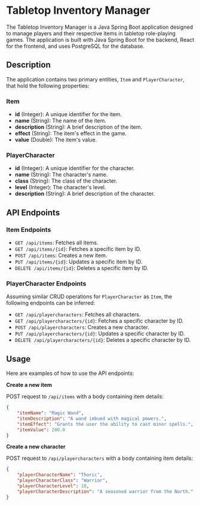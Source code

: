 # Tabletop Inventory Manager

The Tabletop Inventory Manager is a Java Spring Boot application designed to manage players and their respective items in tabletop role-playing games. The application is built with Java Spring Boot for the backend, React for the frontend, and uses PostgreSQL for the database.

## Description

The application contains two primary entities, `Item` and `PlayerCharacter`, that hold the following properties:

### Item

- **id** (Integer): A unique identifier for the item.
- **name** (String): The name of the item.
- **description** (String): A brief description of the item.
- **effect** (String): The item's effect in the game.
- **value** (Double): The item's value.

### PlayerCharacter

- **id** (Integer): A unique identifier for the character.
- **name** (String): The character's name.
- **class** (String): The class of the character.
- **level** (Integer): The character's level.
- **description** (String): A brief description of the character.

## API Endpoints

### Item Endpoints

- `GET /api/items`: Fetches all items.
- `GET /api/items/{id}`: Fetches a specific item by ID.
- `POST /api/items`: Creates a new item.
- `PUT /api/items/{id}`: Updates a specific item by ID.
- `DELETE /api/items/{id}`: Deletes a specific item by ID.

### PlayerCharacter Endpoints

Assuming similar CRUD operations for `PlayerCharacter` as `Item`, the following endpoints can be inferred:

- `GET /api/playercharacters`: Fetches all characters.
- `GET /api/playercharacters/{id}`: Fetches a specific character by ID.
- `POST /api/playercharacters`: Creates a new character.
- `PUT /api/playercharacters/{id}`: Updates a specific character by ID.
- `DELETE /api/playercharacters/{id}`: Deletes a specific character by ID.

## Usage

Here are examples of how to use the API endpoints:

**Create a new item**

POST request to `/api/items` with a body containing item details:

```json
{
    "itemName": "Magic Wand",
    "itemDescription": "A wand imbued with magical powers.",
    "itemEffect": "Grants the user the ability to cast minor spells.",
    "itemValue": 200.0
}

```

**Create a new character**

POST request to `/api/playercharacters` with a body containing item details:

```json
{
    "playerCharacterName": "Thoric",
    "playerCharacterClass": "Warrior",
    "playerCharacterLevel": 10,
    "playerCharacterDescription": "A seasoned warrior from the North."
}

```
